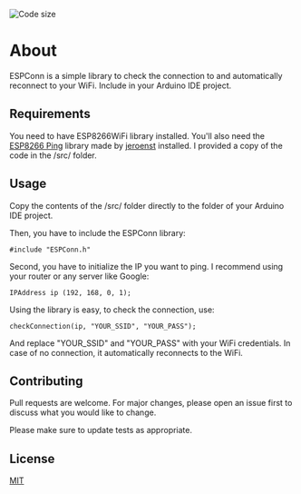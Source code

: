 ![Code size](https://img.shields.io/github/languages/code-size/davidwaltre/ESPConn)

# About

ESPConn is a simple library to check the connection to and automatically reconnect to your WiFi. Include in your Arduino IDE project.

## Requirements

You need to have ESP8266WiFi library installed.
You'll also need the [ESP8266 Ping](https://github.com/jeroenst/ESP8266Ping) library made by [jeroenst](https://github.com/jeroenst) installed. I provided a copy of the code in the /src/ folder.

## Usage

Copy the contents of the /src/ folder directly to the folder of your Arduino IDE project.

Then, you have to include the ESPConn library:

```Arduino
#include "ESPConn.h"
```

Second, you have to initialize the IP you want to ping. I recommend using your router or any server like Google:
```Arduino
IPAddress ip (192, 168, 0, 1);
```

Using the library is easy, to check the connection, use:
```Arduino
checkConnection(ip, "YOUR_SSID", "YOUR_PASS"); 
```
And replace "YOUR_SSID" and "YOUR_PASS" with your WiFi credentials. In case of no connection, it automatically reconnects to the WiFi.

## Contributing
Pull requests are welcome. For major changes, please open an issue first to discuss what you would like to change.

Please make sure to update tests as appropriate.

## License
[MIT](https://choosealicense.com/licenses/mit/)
